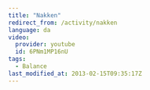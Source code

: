```yaml
---
title: "Nakken"
redirect_from: /activity/nakken
language: da
video:
  provider: youtube
  id: 6PNm1MP16nU
tags:
  - Balance
last_modified_at: 2013-02-15T09:35:17Z
---
```




